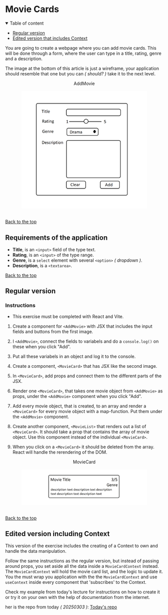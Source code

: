# Movie Cards

<details open>
<summary>Table of content</summary>

- [Regular version](#regular-version)
- [Edited version that includes Context](#edited-version-including-context)
</details>

You are going to create a webpage where you can add movie cards. This will be done through a form, where the user can type in a title, rating, genre and a description.

The image at the bottom of this article is just a wireframe, your application should resemble that one but you can _( should? )_ take it to the next level.

<figure style=" margin: 0; text-align: center">
  <figcaption>AddMovie</figcaption>
  <img src="./add-movie.png" style="padding: 1rem; width: 400px">
</figure>

[Back to the top](#movie-cards)

## Requirements of the application

- **Title**, is an `<input>` field of the type text.
- **Rating**, is an `<input>` of the type range.
- **Genre**, is a `select` element with several `<option>` _( dropdown )_.
- **Description**, is a `<textarea>`.

[Back to the top](#movie-cards)

## Regular version

### Instructions

- This exercise must be completed with React and Vite.

1. Create a component for `<AddMovie>` with JSX that includes the input fields and buttons from the first image.

2. I `<AddMovie>`, connect the fields to variabels and do a `console.log()` on these when you click "Add".

3. Put all these variabels in an object and log it to the console.

4. Create a component, `<MovieCard>` that has JSX like the second image.

5. In `<MovieCard>`, add props and connect them to the different parts of the JSX.

6. Render one `<MovieCard>`, that takes one movie object from `<AddMovie>` as props, under the `<AddMovie>` component when you click "Add".

7. Add every movie object, that is created, to an array and render a `<MovieCard>` for every movie object with a map-function. Put them under the `<AddMovie>` component.

8. Create another component, `<MovieList>` that renders out a list of `<MovieCard>`. It should take a prop that contains the array of movie object. Use this component instead of the individual `<MovieCard>`.

9. When you click on a `<MovieCard>` it should be deleted from the array. React will handle the rerendering of the DOM.

<div style="text-align: center">
  <figcaption>MovieCard</figcaption>
  <img src="./movie-component.png" style="padding: 1rem; width: 400px">
</div>

[Back to the top](#movie-cards)

## Edited version including Context

This version of the exercise includes the creating of a Context to own and handle the data manipulation.

Follow the same instructions as the regular version, but instead of passing around props, you set aside all the data inside a `MovieCardContext` instead. The `MovieCardContext` will hold the movie card list, and the logic to update it. You the must wrap you application with the the `MovieCardContext` and use `useContext` inside every component that 'subscribes' to the Context.

Check my example from today's lecture for instructions on how to create it or try it on your own with the help of documentation from the internet.

her is the repo from today _( 20250303 )_: [Today's repo](https://github.com/jensen-frontend-2024/2025-03-03-context-API)
